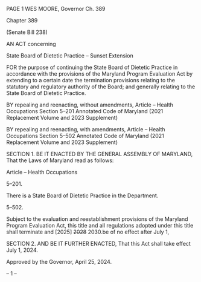 PAGE 1
WES MOORE, Governor Ch. 389

Chapter 389

(Senate Bill 238)

AN ACT concerning

State Board of Dietetic Practice – Sunset Extension

FOR the purpose of continuing the State Board of Dietetic Practice in accordance with the
provisions of the Maryland Program Evaluation Act by extending to a certain date
the termination provisions relating to the statutory and regulatory authority of the
Board; and generally relating to the State Board of Dietetic Practice.

BY repealing and reenacting, without amendments,
Article – Health Occupations
Section 5–201
Annotated Code of Maryland
(2021 Replacement Volume and 2023 Supplement)

BY repealing and reenacting, with amendments,
Article – Health Occupations
Section 5–502
Annotated Code of Maryland
(2021 Replacement Volume and 2023 Supplement)

SECTION 1. BE IT ENACTED BY THE GENERAL ASSEMBLY OF MARYLAND,
That the Laws of Maryland read as follows:

Article – Health Occupations

5–201.

There is a State Board of Dietetic Practice in the Department.

5–502.

Subject to the evaluation and reestablishment provisions of the Maryland Program
Evaluation Act, this title and all regulations adopted under this title shall terminate and
[2025] ~~2028~~ 2030.be of no effect after July 1,

SECTION 2. AND BE IT FURTHER ENACTED, That this Act shall take effect July
1, 2024.

Approved by the Governor, April 25, 2024.

– 1 –